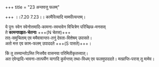 +++
title = "23 अन्तवत्तु फलम्"

+++
।।7.20 7.23।। कामैरित्यादि मामपीत्यन्तम्। 

ये पुनः स्वेन स्वेनोत्तमादि-कामना-स्वभावेन विचित्रेण परिच्छिन्न-मनसस्  
ते **कामनापहृत-चेतनाः** +++(N चेतस)+++  
तत्-समुचिताम् एव ममैवावान्तर-तनुं देवता-विशेषम् उपासते।  
अतो मत्त एव काम-फलम् उपाददते +++(S पासते)+++। 

किं तु तस्यान्तोऽस्ति निजयैव वासनया परिमितीकृतत्त्वात्।  
अत एवेन्द्रादि-भावना-तात्पर्येण यागादि कुर्वन्तस् तथा-विधम् एव फलमुपाददते। मत्प्राप्ति-परास् तु मामेव।
